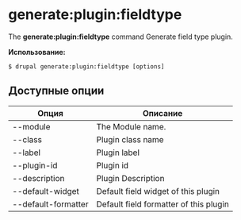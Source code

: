 # generate:plugin:fieldtype
The **generate:plugin:fieldtype** command Generate field type plugin.

**Использование:**
```
$ drupal generate:plugin:fieldtype [options] 
```

## Доступные опции
Опция | Описание
-------|-------------
--module | The Module name.
--class | Plugin class name
--label | Plugin label
--plugin-id | Plugin id
--description | Plugin Description
--default-widget | Default field widget of this plugin
--default-formatter | Default field formatter of this plugin
